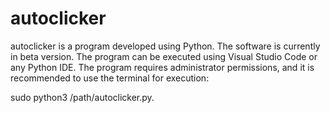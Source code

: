 # autoclicker
autoclicker is a program developed using Python. The software is currently in beta version. The program can be executed using Visual Studio Code or any Python IDE. The program requires administrator permissions, and it is recommended to use the terminal for execution: 

sudo python3 /path/autoclicker.py.

